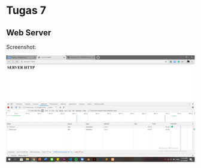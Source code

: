 # Tugas 7
## Web Server

Screenshot:

![alt text](https://github.com/paramastri/PROGJAR_05111740000019/blob/master/tugas6/screenshot-tugas6.jpeg)
